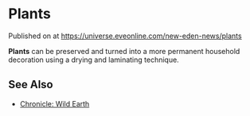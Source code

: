 # Plants
Published on  at https://universe.eveonline.com/new-eden-news/plants

**Plants** can be preserved and turned into a more permanent household decoration using a drying and laminating technique.

See Also
--------
-   [Chronicle: Wild Earth](41UYpod31zRklff5PyNcUA)
